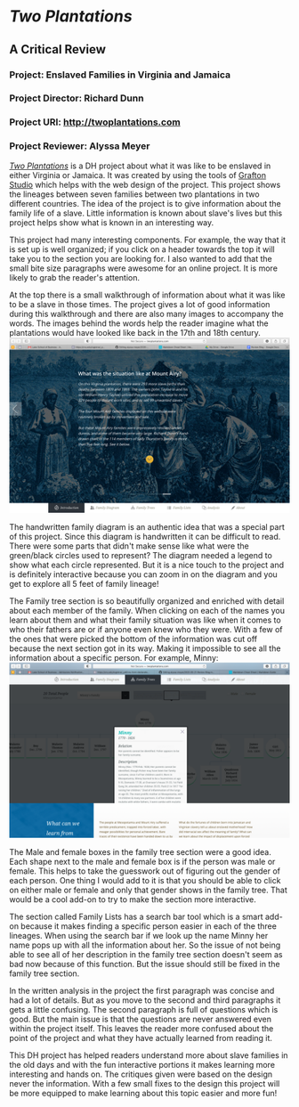 # *Two Plantations*

## A Critical Review

### Project: Enslaved Families in Virginia and Jamaica

### Project Director: Richard Dunn

### Project URl: http://twoplantations.com

### Project Reviewer: Alyssa Meyer
 
 
 [*Two Plantations*](http://twoplantations.com) is a DH project about what it was like to be enslaved in either Virginia or Jamaica. It was created by using the tools of [Grafton Studio](https://graftonstudio.com) which helps with the web design of the project. This project shows the lineages between seven  families between two plantations in two different countries. The idea of the project is to give information about the family life of a slave. Little information is known about slave's lives but this project helps show what is known in an interesting way.

 This project had many interesting components. For example, the way that it is set up is well organized; if you click on a header towards the top it will take you to the section you are looking for. I also wanted to add that the small bite size paragraphs were awesome for an online project. It is more likely to grab the reader's attention.
 
 At the top there is a small walkthrough of information about what it was like to be a slave in those times. The project gives a lot of good information during this walkthrough and there are also many images to accompany the words. The images behind the words help the reader imagine what the plantations would have looked like back in the 17th and 18th century. ![This is an example from the top where it is talking about what it was like to be enslaved at the plantation in Mount Airy](https://raw.githubusercontent.com/AlyssaM9988/alyssa-meyer/master/Screen%20Shot%202020-09-21%20at%2010.08.51%20AM.png)

The handwritten family diagram is an authentic idea that was a special part of this project. Since this diagram is handwritten it can be difficult to read. There were some parts that didn't make sense like what were the green/black circles used to represent? The diagram needed a legend to show what each circle represented. But it is a nice touch to the project and is definitely interactive because you can zoom in on the diagram and you get to explore all 5 feet of family lineage!

The Family tree section is so beautifully organized and enriched with detail about each member of the family. When clicking on each of the names you learn about them and what their family situation was like when it comes to who their fathers are or if anyone even knew who they were. With a few of the ones that were picked the bottom of the information was cut off because the next section got in its way. Making it impossible to see all the information about a specific person. For example, Minny: ![Minny has a lot of information but when clicking on her name it gets cut off.](https://raw.githubusercontent.com/AlyssaM9988/alyssa-meyer/master/Screen%20Shot%202020-09-21%20at%209.34.51%20AM.png)


The Male and female boxes in the family tree section were a good idea. Each shape next to the male and female box is if the person was male or female. This helps to take the guesswork out of figuring out the gender of each person. One thing I would add to it is that you should be able to click on either male or female and only that gender shows in the family tree. That would be a cool add-on to try to make the section more interactive.

The section called Family Lists has a search bar tool which is a smart add-on because it makes finding a specific person easier in each of the three lineages. When using the search bar if we look up the name Minny her name pops up with all the information about her. So the issue of not being able to see all of her description in the family tree section doesn't seem as bad now because of this function. But the issue should still be fixed in the family tree section.

In the written analysis in the project the first paragraph was concise and had a lot of details. But as you move to the second and third paragraphs it gets a little confusing. The second paragraph is full of questions which is good. But the main issue is that the questions are never answered even within the project itself. This leaves the reader more confused about the point of the project and what they have actually learned from reading it. 

This DH project has helped readers understand more about slave families in the old days and with the fun interactive portions it makes learning more interesting and hands on. The critiques given were based on the design never the information. With a few small fixes to the design this project will be more equipped to make learning about this topic easier and more fun!

